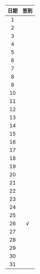 |  日期  |  签到  |
| :--: | :--: |
|  1   |      |
|  2   |      |
|  3   |      |
|  4   |      |
|  5   |      |
|  6   |      |
|  7   |      |
|  8   |      |
|  9   |      |
|  10  |      |
|  11  |      |
|  12  |      |
|  13  |      |
|  14  |      |
|  15  |      |
|  16  |      |
|  17  |      |
|  18  |      |
|  19  |      |
|  20  |      |
|  21  |      |
|  22  |      |
|  23  |      |
|  24  |      |
|  25  |      |
|  26  |  √   |
|  27  |      |
|  28  |      |
|  29  |      |
|  30  |      |
|  31  |      |

